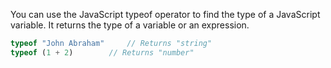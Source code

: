 
 You can use the JavaScript typeof operator to find the type of a JavaScript variable. It returns the type of a variable or an expression.

 ```javascript
 typeof "John Abraham"     // Returns "string"
 typeof (1 + 2)        // Returns "number"
 ```
